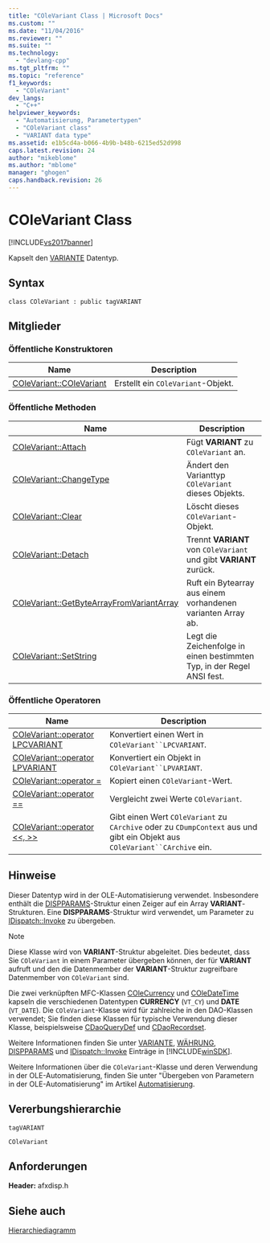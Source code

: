 ```yaml
---
title: "COleVariant Class | Microsoft Docs"
ms.custom: ""
ms.date: "11/04/2016"
ms.reviewer: ""
ms.suite: ""
ms.technology: 
  - "devlang-cpp"
ms.tgt_pltfrm: ""
ms.topic: "reference"
f1_keywords: 
  - "COleVariant"
dev_langs: 
  - "C++"
helpviewer_keywords: 
  - "Automatisierung, Parametertypen"
  - "COleVariant class"
  - "VARIANT data type"
ms.assetid: e1b5cd4a-b066-4b9b-b48b-6215ed52d998
caps.latest.revision: 24
author: "mikeblome"
ms.author: "mblome"
manager: "ghogen"
caps.handback.revision: 26
---
```

# COleVariant Class
[!INCLUDE[vs2017banner](../../assembler/inline/includes/vs2017banner.md)]

Kapselt den [VARIANTE](assetId:///e305240e-9e11-4006-98cc-26f4932d2118) Datentyp.  
  
## Syntax  
  
```  
class COleVariant : public tagVARIANT  
```  
  
## Mitglieder  
  
### Öffentliche Konstruktoren  
  
|Name|Description|  
|----------|-----------------|  
|[COleVariant::COleVariant](../Topic/COleVariant::COleVariant.md)|Erstellt ein `COleVariant`\-Objekt.|  
  
### Öffentliche Methoden  
  
|Name|Description|  
|----------|-----------------|  
|[COleVariant::Attach](../Topic/COleVariant::Attach.md)|Fügt **VARIANT** zu `COleVariant` an.|  
|[COleVariant::ChangeType](../Topic/COleVariant::ChangeType.md)|Ändert den Varianttyp `COleVariant` dieses Objekts.|  
|[COleVariant::Clear](../Topic/COleVariant::Clear.md)|Löscht dieses `COleVariant`\-Objekt.|  
|[COleVariant::Detach](../Topic/COleVariant::Detach.md)|Trennt **VARIANT** von `COleVariant` und gibt **VARIANT** zurück.|  
|[COleVariant::GetByteArrayFromVariantArray](../Topic/COleVariant::GetByteArrayFromVariantArray.md)|Ruft ein Bytearray aus einem vorhandenen varianten Array ab.|  
|[COleVariant::SetString](../Topic/COleVariant::SetString.md)|Legt die Zeichenfolge in einen bestimmten Typ, in der Regel ANSI fest.|  
  
### Öffentliche Operatoren  
  
|Name|Description|  
|----------|-----------------|  
|[COleVariant::operator LPCVARIANT](../Topic/COleVariant::operator%20LPCVARIANT.md)|Konvertiert einen Wert in `COleVariant``LPCVARIANT`.|  
|[COleVariant::operator LPVARIANT](../Topic/COleVariant::operator%20LPVARIANT.md)|Konvertiert ein Objekt in `COleVariant``LPVARIANT`.|  
|[COleVariant::operator \=](../Topic/COleVariant::operator%20=.md)|Kopiert einen `COleVariant`\-Wert.|  
|[COleVariant::operator \=\=](../Topic/COleVariant::operator%20==.md)|Vergleicht zwei Werte `COleVariant`.|  
|[COleVariant::operator \<\<, \>\>](../Topic/COleVariant::operator%20%3C%3C,%20%3E%3E.md)|Gibt einen Wert `COleVariant` zu `CArchive` oder zu `CDumpContext` aus und gibt ein Objekt aus `COleVariant``CArchive` ein.|  
  
## Hinweise  
 Dieser Datentyp wird in der OLE\-Automatisierung verwendet.  Insbesondere enthält die [DISPPARAMS](assetId:///a16e5a21-766e-4287-b039-13429aa78f8b)\-Struktur einen Zeiger auf ein Array **VARIANT**\-Strukturen.  Eine **DISPPARAMS**\-Struktur wird verwendet, um Parameter zu [IDispatch::Invoke](assetId:///964ade8e-9d8a-4d32-bd47-aa678912a54d) zu übergeben.  
  
> [!NOTE]
>  Diese Klasse wird von **VARIANT**\-Struktur abgeleitet.  Dies bedeutet, dass Sie `COleVariant` in einem Parameter übergeben können, der für **VARIANT** aufruft und den die Datenmember der **VARIANT**\-Struktur zugreifbare Datenmember von `COleVariant` sind.  
  
 Die zwei verknüpften MFC\-Klassen [COleCurrency](../../mfc/reference/colecurrency-class.md) und [COleDateTime](../../atl-mfc-shared/reference/coledatetime-class.md) kapseln die verschiedenen Datentypen **CURRENCY** \(`VT_CY`\) und **DATE** \(`VT_DATE`\).  Die `COleVariant`\-Klasse wird für zahlreiche in den DAO\-Klassen verwendet; Sie finden diese Klassen für typische Verwendung dieser Klasse, beispielsweise [CDaoQueryDef](../../mfc/reference/cdaoquerydef-class.md) und [CDaoRecordset](../../mfc/reference/cdaorecordset-class.md).  
  
 Weitere Informationen finden Sie unter [VARIANTE](assetId:///e305240e-9e11-4006-98cc-26f4932d2118), [WÄHRUNG](assetId:///5e81273c-7289-45c7-93c0-32c1553f708e), [DISPPARAMS](assetId:///a16e5a21-766e-4287-b039-13429aa78f8b) und [IDispatch::Invoke](assetId:///964ade8e-9d8a-4d32-bd47-aa678912a54d) Einträge in [!INCLUDE[winSDK](../../atl/includes/winsdk_md.md)].  
  
 Weitere Informationen über die `COleVariant`\-Klasse und deren Verwendung in der OLE\-Automatisierung, finden Sie unter "Übergeben von Parametern in der OLE\-Automatisierung" im Artikel [Automatisierung](../../mfc/automation.md).  
  
## Vererbungshierarchie  
 `tagVARIANT`  
  
 `COleVariant`  
  
## Anforderungen  
 **Header:**  afxdisp.h  
  
## Siehe auch  
 [Hierarchiediagramm](../../mfc/hierarchy-chart.md)